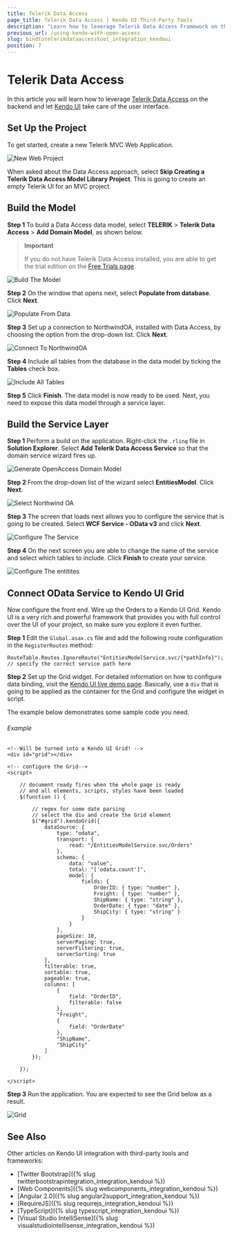 ```yaml
---
title: Telerik Data Access
page_title: Telerik Data Access | Kendo UI Third-Party Tools
description: "Learn how to leverage Telerik Data Access Framework on the backend and let Kendo UI take care of the user interface."
previous_url: /using-kendo-with-open-access
slug: bindtotelerikdataaccesstool_integration_kendoui
position: 7
---
```


# Telerik Data Access

In this article you will learn how to leverage [Telerik Data Access](http://www.telerik.com/data-access) on the backend and let [Kendo UI](http://www.telerik.com/kendo-ui) take care of the user interface.

## Set Up the Project

To get started, create a new Telerik MVC Web Application.

![New Web Project](/images/oa1.png)

When asked about the Data Access approach, select **Skip Creating a Telerik Data Access Model Library Project**. This is going to create an empty Telerik UI for an MVC project.

## Build the Model

**Step 1** To build a Data Access data model, select **TELERIK** > **Telerik Data Access** > **Add Domain Model**, as shown below.

> **Important**
>
> If you do not have Telerik Data Access installed, you are able to get the trial edition on the [Free Trials page](http://www.telerik.com/download-trial-file.aspx?pid=638).

![Build The Model](/images/oa3.png)

**Step 2** On the window that opens next, select **Populate from database**. Click **Next**.

![Populate From Data](/images/oa4.png)

**Step 3** Set up a connection to NorthwindOA, installed with Data Access, by choosing the option from the drop-down list. Click **Next**.

![Connect To NorthwindOA](/images/oa5.png)

**Step 4** Include all tables from the database in the data model by ticking the **Tables** check box.

![Include All Tables](/images/oa6.png)

**Step 5** Click **Finish**. The data model is now ready to be used. Next, you need to expose this data model through a service layer.

## Build the Service Layer

**Step 1** Perform a build on the application. Right-click the `.rlinq` file in **Solution Explorer**. Select **Add Telerik Data Access Service** so that the domain service wizard fires up.

![Generate OpenAccess Domain Model](/images/oa7.png)

**Step 2** From the drop-down list of the wizard select **EntitiesModel**. Click **Next**.

![Select Northwind OA](/images/oa9.png)

**Step 3** The screen that loads next allows you to configure the service that is going to be created. Select **WCF Service - OData v3** and click **Next**.

![Configure The Service](/images/oa10.png)

**Step 4** On the next screen you are able to change the name of the service and select which tables to include. Click **Finish** to create your service.

![Configure The entitites](/images/oa11.png)

## Connect OData Service to Kendo UI Grid

Now configure the front end. Wire up the Orders to a Kendo UI Grid. Kendo UI is a very rich and powerful framework that provides you with full control over the UI of your project, so make sure you explore it even further.

**Step 1** Edit the `Global.asax.cs` file and add the following route configuration in the `RegisterRoutes` method:

    RouteTable.Routes.IgnoreRoute("EntitiesModelService.svc/{*pathInfo}"); // specify the correct service path here

**Step 2** Set up the Grid widget. For detailed information on how to configure data binding, visit the [Kendo UI live demo page](http://demos.telerik.com/kendo-ui/web/grid/index.html). Basically, use a `div` that is going to be applied as the container for the Grid and configure the widget in script.

The example below demonstrates some sample code you need.

###### Example

    <!--Will be turned into a Kendo UI Grid! -->
    <div id="grid"></div>

    <!-- configure the Grid-->
    <script>

        // document ready fires when the whole page is ready
        // and all elements, scripts, styles have been loaded
        $(function () {

            // regex for some date parsing
            // select the div and create the Grid element
            $("#grid").kendoGrid({
                dataSource: {
                    type: "odata",
                    transport: {
                        read: "/EntitiesModelService.svc/Orders"
                    },
                    schema: {
                        data: "value",
                        total: "['odata.count']",
                        model: {
                            fields: {
                                OrderID: { type: "number" },
                                Freight: { type: "number" },
                                ShipName: { type: "string" },
                                OrderDate: { type: "date" },
                                ShipCity: { type: "string" }
                            }
                        }
                    },
                    pageSize: 10,
                    serverPaging: true,
                    serverFiltering: true,
                    serverSorting: true
                },
                filterable: true,
                sortable: true,
                pageable: true,
                columns: [
                    {
                        field: "OrderID",
                        filterable: false
                    },
                    "Freight",
                    {
                        field: "OrderDate"
                    },
                    "ShipName",
                    "ShipCity"
                ]
            });

        });

    </script>

**Step 3** Run the application. You are expected to see the Grid below as a result.

![Grid](/images/oa12.png)

## See Also

Other articles on Kendo UI integration with third-party tools and frameworks:

* [Twitter Bootstrap]({% slug twitterbootstrapintegration_integration_kendoui %})
* [Web Components]({% slug webcomponents_integration_kendoui %})
* [Angular 2.0]({% slug angular2support_integration_kendoui %})
* [RequireJS]({% slug requirejs_integration_kendoui %})
* [TypeScript]({% slug typescript_integration_kendoui %})
* [Visual Studio IntelliSense]({% slug visualstudiointellisense_integration_kendoui %})
